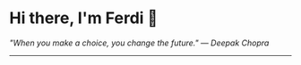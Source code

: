 <h1>Hi there, I'm Ferdi 👋</h1>

<p><em>
  "When you make a choice, you change the future." — Deepak Chopra
</em></p>

---
